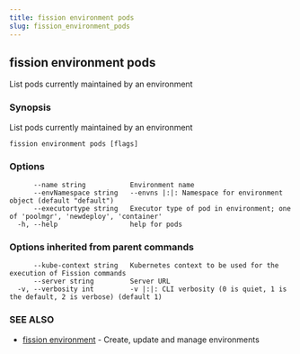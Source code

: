 ```yaml
---
title: fission environment pods
slug: fission_environment_pods
---
```

## fission environment pods

List pods currently maintained by an environment

### Synopsis

List pods currently maintained by an environment

```
fission environment pods [flags]
```

### Options

```
      --name string           Environment name
      --envNamespace string   --envns |:|: Namespace for environment object (default "default")
      --executortype string   Executor type of pod in environment; one of 'poolmgr', 'newdeploy', 'container'
  -h, --help                  help for pods
```

### Options inherited from parent commands

```
      --kube-context string   Kubernetes context to be used for the execution of Fission commands
      --server string         Server URL
  -v, --verbosity int         -v |:|: CLI verbosity (0 is quiet, 1 is the default, 2 is verbose) (default 1)
```

### SEE ALSO

* [fission environment](/docs/fission-cli/fission_environment/)	 - Create, update and manage environments

